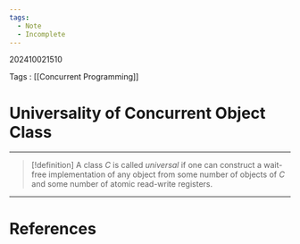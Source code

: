 ```yaml
---
tags:
  - Note
  - Incomplete
---
```

202410021510

Tags : [[Concurrent Programming]]
# Universality of Concurrent Object Class
---
>[!definition]
>A class $C$ is called *universal* if one can construct a wait-free implementation of any object from some number of objects of $C$ and some  number of atomic read-write registers.




---
# References
